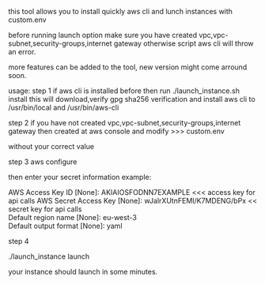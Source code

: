 this tool allows you to install quickly aws cli and lunch instances with custom.env

before running launch option make sure you have created vpc,vpc-subnet,security-groups,internet gateway otherwise script aws cli will throw an error.

more features can be added to the tool, new version might come arround soon.

usage:
step 1
if aws cli is installed before then run
./launch_instance.sh install
this will download,verify gpg sha256 verification and install aws cli to /usr/bin/local and /usr/bin/aws-cli

step 2
if you have not created vpc,vpc-subnet,security-groups,internet gateway then created at aws console
and modify  >>> custom.env 

without your correct value

step 3
aws configure

then enter your secret information
example:

AWS Access Key ID [None]: AKIAIOSFODNN7EXAMPLE  <<< access key for api calls 
AWS Secret Access Key [None]: wJalrXUtnFEMI/K7MDENG/bPx  << secret key for api calls  
Default region name [None]: eu-west-3  
Default output format [None]: yaml 

step 4

./launch_instance launch

your instance should launch in some minutes.

